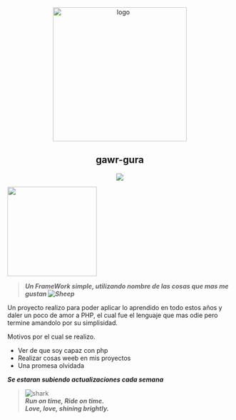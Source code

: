 <div align="center">
   <img width="300" src="https://i.pinimg.com/originals/3f/64/12/3f6412b65a797bde9b882bd07c43a244.gif" alt="logo"></br><h2>gawr-gura</h2>


  [![](https://img.shields.io/packagist/php-v/curl/curl)](https://packagist.org/packages/curl/curl) 

</div>






<img src="https://i.pinimg.com/originals/3f/64/12/3f6412b65a797bde9b882bd07c43a244.gif" width="200" alt="">

> ***Un FrameWork simple, utilizando nombre de las cosas que mas me gustan ![Sheep](https://cdn.discordapp.com/emojis/684213920319537195.gif?v=1&size=40)***


Un proyecto realizo para poder aplicar lo aprendido en todo estos años y daler un poco de amor a PHP, el cual fue el lenguaje que mas odie pero termine amandolo por su simplisidad.

Motivos por el cual se realizo.

  - Ver de que soy capaz con php
  - Realizar cosas weeb en mis proyectos
  - Una promesa olvidada

***Se estaran subiendo actualizaciones cada semana***	

>![shark](https://i.imgur.com/uOpMXdz.png)\
>***Run on time, Ride on time.***\
>***Love, love, shining brightly.***


